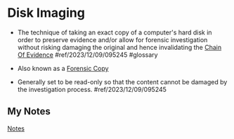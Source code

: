# Disk Imaging
- The technique of taking an exact copy of a computer's hard disk in order to preserve evidence and/or allow for forensic investigation without risking damaging the original and hence invalidating the [Chain Of Evidence](chain-of-evidence.md) #ref/2023/12/09/095245 #glossary 

- Also known as a [Forensic Copy](forensic-copy.md)
- Generally set to be read-only so that the content cannot be damaged by the investigation process. #ref/2023/12/09/095245
## My Notes
[Notes](mynotes/disk-imaging-notes.md)
